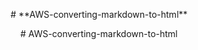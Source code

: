 <p align="center">
# **AWS-converting-markdown-to-html**
</p>


<p align="center">
# AWS-converting-markdown-to-html
</p>
